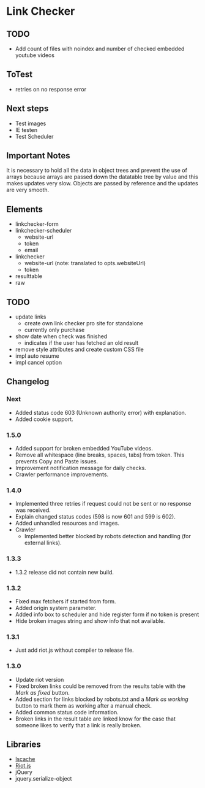 # Link Checker

## TODO
- Add count of files with noindex and number of checked embedded youtube videos

## ToTest
- retries on no response error

## Next steps
- Test images
- IE testen
- Test Scheduler

## Important Notes
It is necessary to hold all the data in object trees and prevent the use of arrays because arrays are passed down the datatable tree by value and this makes updates very slow. Objects are passed by reference and the updates are very smooth.

## Elements
- linkchecker-form
- linkchecker-scheduler
	- website-url
	- token
	- email
- linkchecker
	- website-url (note: translated to opts.websiteUrl)
	- token
- resulttable
- raw

## TODO
- update links
	- create own link checker pro site for standalone
	- currently only purchase
- show date when check was finished 
	- indicates if the user has fetched an old result
- remove style attributes and create custom CSS file
- impl auto resume
- impl cancel option

## Changelog

### Next
- Added status code 603 (Unknown authority error) with explanation.
- Added cookie support.

### 1.5.0
- Added support for broken embedded YouTube videos.
- Remove all whitespace (line breaks, spaces, tabs) from token. This prevents Copy and Paste issues.
- Improvement notification message for daily checks.
- Crawler performance improvements.

### 1.4.0
- Implemented three retries if request could not be sent or no response was received.
- Explain changed status codes (598 is now 601 and 599 is 602).
- Added unhandled resources and images.
- Crawler
	- Implemented better blocked by robots detection and handling (for external links).

### 1.3.3
- 1.3.2 release did not contain new build.

### 1.3.2
- Fixed max fetchers if started from form.
- Added origin system parameter.
- Added info box to scheduler and hide register form if no token is present
- Hide broken images string and show info that not available.

### 1.3.1
- Just add riot.js without compiler to release file.

### 1.3.0
- Update riot version
- Fixed broken links could be removed from the results table with the _Mark as fixed_ button. 
- Added section for links blocked by robots.txt and a _Mark as working_ button to mark them as working after a manual check.
- Added common status code information.
- Broken links in the result table are linked know for the case that someone likes to verify that a link is really broken.

## Libraries
- [lscache](https://github.com/pamelafox/lscache)
- [Riot.js](http://riotjs.com/)
- jQuery
- jquery.serialize-object
